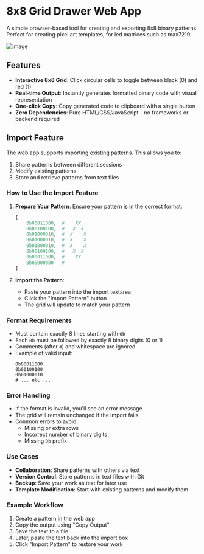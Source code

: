 # 8x8 Grid Drawer Web App

A simple browser-based tool for creating and exporting 8x8 binary patterns. Perfect for creating pixel art templates, for led matrices such as max7219.

![image](https://github.com/user-attachments/assets/ab3b4bb6-a1e4-445a-9d48-23fda0af9758)


## Features

- **Interactive 8x8 Grid**: Click circular cells to toggle between black (0) and red (1)
- **Real-time Output**: Instantly generates formatted binary code with visual representation
- **One-click Copy**: Copy generated code to clipboard with a single button
- **Zero Dependencies**: Pure HTML/CSS/JavaScript - no frameworks or backend required

## Import Feature

The web app  supports importing existing patterns. This allows you to:

1. Share patterns between different sessions
2. Modify existing patterns
3. Store and retrieve patterns from text files

### How to Use the Import Feature

1. **Prepare Your Pattern**: Ensure your pattern is in the correct format:
    ```python
    [
        0b00011000,  #    XX
        0b00100100,  #   X  X
        0b01000010,  #  X    X
        0b01000010,  #  X    X
        0b01000010,  #  X    X
        0b00100100,  #   X  X
        0b00011000,  #    XX
        0b00000000   #       
    ]
    ```

2. **Import the Pattern**:
    - Paste your pattern into the import textarea
    - Click the "Import Pattern" button
    - The grid will update to match your pattern

### Format Requirements

- Must contain exactly 8 lines starting with `0b`
- Each `0b` must be followed by exactly 8 binary digits (0 or 1)
- Comments (after `#`) and whitespace are ignored
- Example of valid input:
    ```text
    0b00011000
    0b00100100
    0b01000010
    # ... etc ...
    ```

### Error Handling

- If the format is invalid, you'll see an error message
- The grid will remain unchanged if the import fails
- Common errors to avoid:
    - Missing or extra rows
    - Incorrect number of binary digits
    - Missing `0b` prefix

### Use Cases

- **Collaboration**: Share patterns with others via text
- **Version Control**: Store patterns in text files with Git
- **Backup**: Save your work as text for later use
- **Template Modification**: Start with existing patterns and modify them

### Example Workflow

1. Create a pattern in the web app
2. Copy the output using "Copy Output"
3. Save the text to a file
4. Later, paste the text back into the import box
5. Click "Import Pattern" to restore your work
